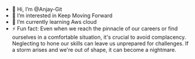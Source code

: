 - 👋 Hi, I’m @Anjay-Git
- 👀 I’m interested in Keep Moving Forward
- 🌱 I’m currently learning Aws cloud
- ⚡ Fun fact: Even when we reach the pinnacle of our careers 
or find ourselves in a comfortable situation, 
it's crucial to avoid complacency. 
Neglecting to hone our skills can leave us unprepared for challenges. 
If a storm arises and we're out of shape, it can become a nightmare.

<!---
Anjay-Git/Anjay-Git is a ✨ special ✨ repository because its `README.md` (this file) appears on your GitHub profile.
You can click the Preview link to take a look at your changes.
--->
